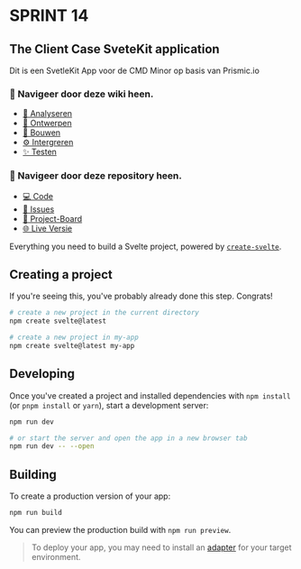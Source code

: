 # SPRINT 14
## The Client Case SveteKit application
Dit is een SvetleKit App voor de CMD Minor op basis van Prismic.io 

### 🧭 Navigeer door deze wiki heen.
* [👀 Analyseren](https://github.com/M4TThys123/SPRINT-14-The-Client-Case/wiki/%F0%9F%91%80-Analyseren)
* [🎨 Ontwerpen](https://github.com/M4TThys123/SPRINT-14-The-Client-Case/wiki/%F0%9F%8E%A8-Ontwerpen)
* [🔨 Bouwen](https://github.com/M4TThys123/SPRINT-14-The-Client-Case/wiki/%F0%9F%94%A8-Bouwen)
* [⚙️ Intergreren](https://github.com/M4TThys123/SPRINT-14-The-Client-Case/wiki/%E2%9A%99%EF%B8%8F-Integreren)
* [✨ Testen](https://github.com/M4TThys123/SPRINT-14-The-Client-Case/wiki/%E2%9C%A8-Testen)

### 🧭 Navigeer door deze repository heen.
* [💻 Code](https://github.com/M4TThys123/SPRINT-14-The-Client-Case)
* [🛑 Issues](https://github.com/M4TThys123/SPRINT-14-The-Client-Case/issues)
* [📕 Project-Board](https://github.com/users/M4TThys123/projects/4/views/1?layout=board)
* [🌐 Live Versie](https://sprint-14-the-client-case.vercel.app/beoogde-leerresultaten)








Everything you need to build a Svelte project, powered by [`create-svelte`](https://github.com/sveltejs/kit/tree/master/packages/create-svelte).

## Creating a project

If you're seeing this, you've probably already done this step. Congrats!

```bash
# create a new project in the current directory
npm create svelte@latest

# create a new project in my-app
npm create svelte@latest my-app
```

## Developing

Once you've created a project and installed dependencies with `npm install` (or `pnpm install` or `yarn`), start a development server:

```bash
npm run dev

# or start the server and open the app in a new browser tab
npm run dev -- --open
```

## Building

To create a production version of your app:

```bash
npm run build
```

You can preview the production build with `npm run preview`.

> To deploy your app, you may need to install an [adapter](https://kit.svelte.dev/docs/adapters) for your target environment.

